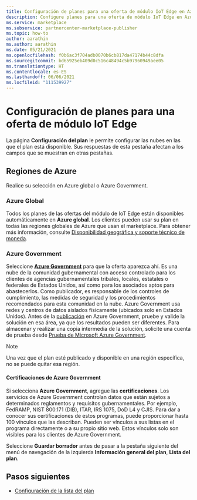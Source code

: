 ```yaml
---
title: Configuración de planes para una oferta de módulo IoT Edge en Azure Marketplace
description: Configure planes para una oferta de módulo IoT Edge en Azure Marketplace.
ms.service: marketplace
ms.subservice: partnercenter-marketplace-publisher
ms.topic: how-to
author: aarathin
ms.author: aarathin
ms.date: 05/21/2021
ms.openlocfilehash: f0b6ac3f704adb0070b6cb817da47174b44c8dfa
ms.sourcegitcommit: bd65925eb409d0c516c48494c5b97960949aee05
ms.translationtype: HT
ms.contentlocale: es-ES
ms.lasthandoff: 06/06/2021
ms.locfileid: "111539927"
---
```

# <a name="set-up-plans-for-an-iot-edge-module-offer"></a>Configuración de planes para una oferta de módulo IoT Edge

La página **Configuración del plan** le permite configurar las nubes en las que el plan está disponible. Sus respuestas de esta pestaña afectan a los campos que se muestran en otras pestañas.

## <a name="azure-regions"></a>Regiones de Azure

Realice su selección en Azure global o Azure Government.

### <a name="azure-global"></a>Azure Global

Todos los planes de las ofertas del módulo de IoT Edge están disponibles automáticamente en **Azure global**.  Los clientes pueden usar su plan en todas las regiones globales de Azure que usan el marketplace. Para obtener más información, consulte [Disponibilidad geográfica y soporte técnico de moneda](marketplace-geo-availability-currencies.md).

### <a name="azure-government"></a>Azure Government

Seleccione **[Azure Government](../azure-government/documentation-government-welcome.md)** para que la oferta aparezca ahí. Es una nube de la comunidad gubernamental con acceso controlado para los clientes de agencias gubernamentales tribales, locales, estatales o federales de Estados Unidos, así como para los asociados aptos para abastecerlos. Como publicador, es responsable de los controles de cumplimiento, las medidas de seguridad y los procedimientos recomendados para esta comunidad en la nube. Azure Government usa redes y centros de datos aislados físicamente (ubicados solo en Estados Unidos). Antes de la [publicación](../azure-government/documentation-government-manage-marketplace-partners.md) en Azure Government, pruebe y valide la solución en esa área, ya que los resultados pueden ser diferentes. Para almacenar y realizar una copia intermedia de la solución, solicite una cuenta de prueba desde [Prueba de Microsoft Azure Government](https://azure.microsoft.com/global-infrastructure/government/request/).

> [!NOTE]
> Una vez que el plan esté publicado y disponible en una región específica, no se puede quitar esa región.

#### <a name="azure-government-certifications"></a>Certificaciones de Azure Government

Si selecciona **Azure Government**, agregue las **certificaciones**. Los servicios de Azure Government controlan datos que están sujetos a determinados reglamentos y requisitos gubernamentales. Por ejemplo, FedRAMP, NIST 800.171 (DIB), ITAR, IRS 1075, DoD L4 y CJIS. Para dar a conocer sus certificaciones de estos programas, puede proporcionar hasta 100 vínculos que las describan. Pueden ser vínculos a sus listas en el programa directamente o a su propio sitio web. Estos vínculos solo son visibles para los clientes de Azure Government.

Seleccione **Guardar borrador** antes de pasar a la pestaña siguiente del menú de navegación de la izquierda **Información general del plan**, **Lista del plan**.

## <a name="next-steps"></a>Pasos siguientes

- [Configuración de la lista del plan](iot-edge-plan-listing.md)
